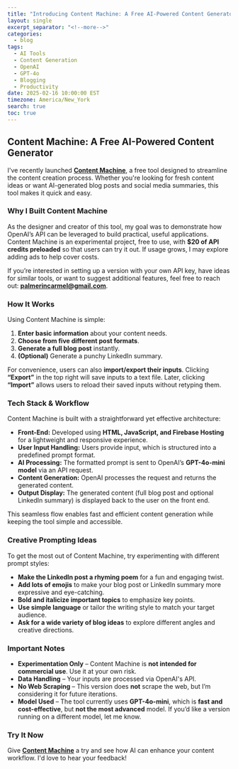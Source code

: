 ```yaml
---
title: "Introducing Content Machine: A Free AI-Powered Content Generator"
layout: single
excerpt_separator: "<!--more-->"
categories:
  - blog
tags:
  - AI Tools
  - Content Generation
  - OpenAI
  - GPT-4o
  - Blogging
  - Productivity
date: 2025-02-16 10:00:00 EST
timezone: America/New_York
search: true
toc: true
---
```


## Content Machine: A Free AI-Powered Content Generator

I've recently launched **[Content Machine](https://content-machine-v1.web.app)**, a free tool designed to streamline the content creation process. Whether you're looking for fresh content ideas or want AI-generated blog posts and social media summaries, this tool makes it quick and easy.

### Why I Built Content Machine

As the designer and creator of this tool, my goal was to demonstrate how OpenAI’s API can be leveraged to build practical, useful applications. Content Machine is an experimental project, free to use, with **$20 of API credits preloaded** so that users can try it out. If usage grows, I may explore adding ads to help cover costs.

If you’re interested in setting up a version with your own API key, have ideas for similar tools, or want to suggest additional features, feel free to reach out: **palmerincarmel@gmail.com**.

### How It Works

Using Content Machine is simple:

1. **Enter basic information** about your content needs.
2. **Choose from five different post formats**.
3. **Generate a full blog post** instantly.
4. **(Optional)** Generate a punchy LinkedIn summary.

For convenience, users can also **import/export their inputs**. Clicking **“Export”** in the top right will save inputs to a text file. Later, clicking **“Import”** allows users to reload their saved inputs without retyping them.

### Tech Stack & Workflow

Content Machine is built with a straightforward yet effective architecture:

- **Front-End:** Developed using **HTML, JavaScript, and Firebase Hosting** for a lightweight and responsive experience.
- **User Input Handling:** Users provide input, which is structured into a predefined prompt format.
- **AI Processing:** The formatted prompt is sent to OpenAI’s **GPT-4o-mini model** via an API request.
- **Content Generation:** OpenAI processes the request and returns the generated content.
- **Output Display:** The generated content (full blog post and optional LinkedIn summary) is displayed back to the user on the front end.

This seamless flow enables fast and efficient content generation while keeping the tool simple and accessible.

### Creative Prompting Ideas

To get the most out of Content Machine, try experimenting with different prompt styles:

- **Make the LinkedIn post a rhyming poem** for a fun and engaging twist.
- **Add lots of emojis** to make your blog post or LinkedIn summary more expressive and eye-catching.
- **Bold and italicize important topics** to emphasize key points.
- **Use simple language** or tailor the writing style to match your target audience.
- **Ask for a wide variety of blog ideas** to explore different angles and creative directions.

### Important Notes

- **Experimentation Only** – Content Machine is **not intended for commercial use**. Use it at your own risk.
- **Data Handling** – Your inputs are processed via OpenAI's API.
- **No Web Scraping** – This version does **not** scrape the web, but I’m considering it for future iterations.
- **Model Used** – The tool currently uses **GPT-4o-mini**, which is **fast and cost-effective**, but **not the most advanced** model. If you’d like a version running on a different model, let me know.

### Try It Now

Give **[Content Machine](https://content-machine-v1.web.app)** a try and see how AI can enhance your content workflow. I'd love to hear your feedback!
